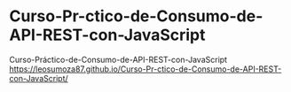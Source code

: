 # Curso-Pr-ctico-de-Consumo-de-API-REST-con-JavaScript
Curso-Práctico-de-Consumo-de-API-REST-con-JavaScript
https://leosumoza87.github.io/Curso-Pr-ctico-de-Consumo-de-API-REST-con-JavaScript/
